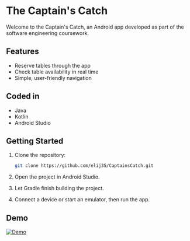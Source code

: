 # The Captain's Catch

Welcome to the Captain's Catch, an Android app developed as part of the software engineering coursework.

## Features

- Reserve tables through the app
- Check table availability in real time
- Simple, user-friendly navigation

## Coded in

- Java
- Kotlin
- Android Studio

## Getting Started

1. Clone the repository:

   ```bash
   git clone https://github.com/elij35/CaptainsCatch.git

2. Open the project in Android Studio.

3. Let Gradle finish building the project.

4. Connect a device or start an emulator, then run the app.

## Demo

[![Demo](https://img.youtube.com/vi/Ir6L85ZwWdM/0.jpg)](https://www.youtube.com/watch?v=Ir6L85ZwWdM)